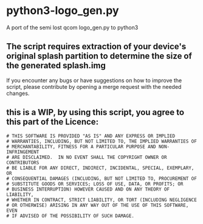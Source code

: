 # python3-logo_gen.py
A port of the semi lost qcom logo_gen.py to python3

## The script requires extraction of your device's original splash partition to determine the size of the generated splash.img

  
If you encounter any bugs or have suggestions on how to improve the script, please contribute by opening a merge request with the needed changes.  
  

## this is a WIP, by using this script, you agree to this part of the Licence:
```
# THIS SOFTWARE IS PROVIDED "AS IS" AND ANY EXPRESS OR IMPLIED
# WARRANTIES, INCLUDING, BUT NOT LIMITED TO, THE IMPLIED WARRANTIES OF
# MERCHANTABILITY, FITNESS FOR A PARTICULAR PURPOSE AND NON-INFRINGEMENT
# ARE DISCLAIMED.  IN NO EVENT SHALL THE COPYRIGHT OWNER OR CONTRIBUTORS
# BE LIABLE FOR ANY DIRECT, INDIRECT, INCIDENTAL, SPECIAL, EXEMPLARY, OR
# CONSEQUENTIAL DAMAGES (INCLUDING, BUT NOT LIMITED TO, PROCUREMENT OF
# SUBSTITUTE GOODS OR SERVICES; LOSS OF USE, DATA, OR PROFITS; OR
# BUSINESS INTERRUPTION) HOWEVER CAUSED AND ON ANY THEORY OF LIABILITY,
# WHETHER IN CONTRACT, STRICT LIABILITY, OR TORT (INCLUDING NEGLIGENCE
# OR OTHERWISE) ARISING IN ANY WAY OUT OF THE USE OF THIS SOFTWARE, EVEN
# IF ADVISED OF THE POSSIBILITY OF SUCH DAMAGE.
```
